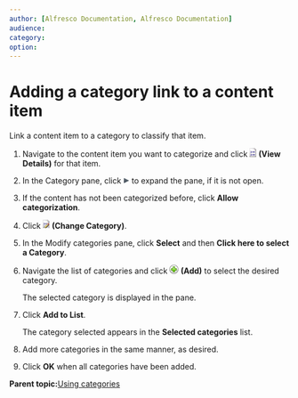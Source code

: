 ```yaml
---
author: [Alfresco Documentation, Alfresco Documentation]
audience: 
category: 
option: 
---
```


# Adding a category link to a content item

Link a content item to a category to classify that item.

1.  Navigate to the content item you want to categorize and click ![View Details](../images/im-viewdetails.png) **\(View Details\)** for that item.

2.  In the Category pane, click ![Expand](../images/im-expand.png) to expand the pane, if it is not open.

3.  If the content has not been categorized before, click **Allow categorization**.

4.  Click ![Change Category](../images/im-changecategory.png) **\(Change Category\)**.

5.  In the Modify categories pane, click **Select** and then **Click here to select a Category**.

6.  Navigate the list of categories and click ![Add](../images/im-addfield.png) **\(Add\)** to select the desired category.

    The selected category is displayed in the pane.

7.  Click **Add to List**.

    The category selected appears in the **Selected categories** list.

8.  Add more categories in the same manner, as desired.

9.  Click **OK** when all categories have been added.


**Parent topic:**[Using categories](../concepts/cuh-categories.md)

